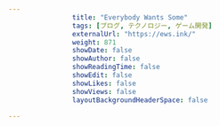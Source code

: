 ---
                title: "Everybody Wants Some"
                tags: [ブログ, テクノロジー, ゲーム開発]
                externalUrl: "https://ews.ink/"
                weight: 871
                showDate: false
                showAuthor: false
                showReadingTime: false
                showEdit: false
                showLikes: false
                showViews: false
                layoutBackgroundHeaderSpace: false
                ---

